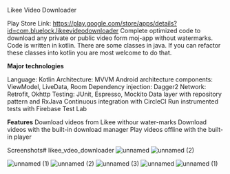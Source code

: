 Likee Video Downloader

Play Store Link: https://play.google.com/store/apps/details?id=com.bluelock.likeevideodownloader
Complete optimized code to download any private or public video form moj-app without watermarks. Code is written in kotlin. There are some classes in java. If you can refactor these classes into kotlin you are most welcome to do that. 

**Major technologies**

Language: Kotlin
Architecture: MVVM
Android architecture components: ViewModel, LiveData, Room
Dependency injection: Dagger2
Network: Retrofit, Okhttp
Testing: JUnit, Espresso, Mockito
Data layer with repository pattern and RxJava
Continuous integration with CircleCI
Run instrumented tests with Firebase Test Lab

**Features**
Download videos from Likee withour water-marks
Download videos with the built-in download manager
Play videos offline with the built-in player

Screenshots# likee_vdeo_downloader
![unnamed](https://github.com/thezayin/likee_vdeo_downloader/assets/140496836/cb9c9c8d-8b64-449e-94cc-2a3c28998968)
![unnamed (2)](https://github.com/thezayin/likee_vdeo_downloader/assets/140496836/efd25c97-c602-48e4-afe1-967fb7a431a3)


![unnamed (1)](https://github.com/thezayin/likee_vdeo_downloader/assets/140496836/435c2908-0253-4eed-902d-38ead17f0085)
![unnamed (2)](https://github.com/thezayin/likee_vdeo_downloader/assets/140496836/8ff52c6a-269c-4fb8-ac76-907f492b50a5)
![unnamed (3)](https://github.com/thezayin/likee_vdeo_downloader/assets/140496836/0df71a1e-abb9-47ca-b23b-4cb5c42a4c09)
![unnamed](https://github.com/thezayin/likee_vdeo_downloader/assets/140496836/1813b7fd-e537-4fcb-8e94-f0a9ea9b685f)
![unnamed (1)](https://github.com/thezayin/likee_vdeo_downloader/assets/140496836/2502a470-3878-4c18-b555-5b6f2c860a52)
